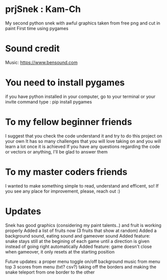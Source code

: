 # prjSnek : Kam-Ch
My second python snek with awful graphics taken from free png and cut in paint
First time using pygames 

# Sound credit
Music: https://www.bensound.com

# You need to install pygames
if you have python installed in your computer, go to your terminal or your invite command
type : pip install pygames

# To my fellow beginner friends
I suggest that you check the code understand it and try to do this project on your own
It has so many challenges that you will love taking on and you will learn a lot once it is achieved
If you have any questions regarding the code or vectors or anything, I'll be glad to answer them

# To my master coders friends
I wanted to make something simple to read, understand and efficent, so!
If you see any place for improvement, please, reach out :)


# Updates
Snek has good graphics (considering my paint talents..) and fruit is working properly
Added a list of fruits now (3 fruits that show at random)
Added a background sound, eating sound and gameover sound
Added feature: snake stays still at the begining of each game until a direction is given instead of going right automatically
Added feature: game doesn't close when gameover, it only resets at the starting position

Future updates:
a proper menu
toggle on/off background music from menu
top 3 scores from menu (txt? csv?)
taking off the borders and making the snake teleport from one border to the other
